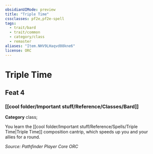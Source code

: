 ```yaml
---
obsidianUIMode: preview
title: "Triple Time"
cssclasses: pf2e,pf2e-spell
tags:
  - trait/bard
  - trait/common
  - category/class
  - remaster
aliases: "Item.NHV9LHaqvd08kne6"
license: ORC
---
```

# Triple Time
## Feat 4
### [[cool folder/Important stuff/Reference/Classes/Bard]]

**Category** class; 




You learn the [[cool folder/Important stuff/Reference/Spells/Triple Time|Triple Time]] composition cantrip, which speeds up you and your allies for a round.

*Source: Pathfinder Player Core*
*ORC*